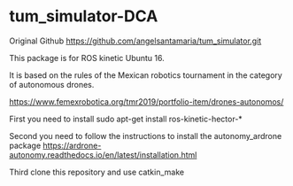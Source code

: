 # tum_simulator-DCA

Original Github https://github.com/angelsantamaria/tum_simulator.git

This package is for ROS kinetic Ubuntu 16.

It is based on the rules of the Mexican robotics tournament in the category of autonomous drones.

https://www.femexrobotica.org/tmr2019/portfolio-item/drones-autonomos/

First you need to install sudo apt-get install ros-kinetic-hector-*

Second you need to follow the instructions to install the autonomy_ardrone package https://ardrone-autonomy.readthedocs.io/en/latest/installation.html

Third clone this repository and use catkin_make
